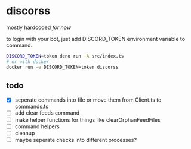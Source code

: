 # discorss

mostly hardcoded _for now_

to login with your bot, just add DISCORD_TOKEN environment variable to command.

```sh
DISCORD_TOKEN=token deno run -A src/index.ts
# or with docker
docker run -e DISCORD_TOKEN=token discorss
```

## todo

- [x] seperate commands into file or move them from Client.ts to commands.ts
- [ ] add clear feeds command
- [ ] make helper functions for things like clearOrphanFeedFiles
- [ ] command helpers
- [ ] cleanup
- [ ] maybe seperate checks into different processes?
